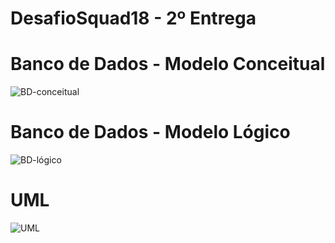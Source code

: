 # DesafioSquad18 - 2º Entrega

# Banco de Dados - Modelo Conceitual
![BD-conceitual](https://github.com/Squad18Recode/DesafioSquad-2/assets/141359733/7d8a9bdd-2407-47f7-86da-3aa6d1b96428)

# Banco de Dados - Modelo Lógico
![BD-lógico](https://github.com/Squad18Recode/DesafioSquad-2/assets/141359733/adcf88d1-3ae1-4a0f-a640-d2e4b537b235)

# UML
![UML](https://github.com/Squad18Recode/DesafioSquad-2/assets/141359733/0167a971-5f7c-4287-b2f2-94092dc93923)
